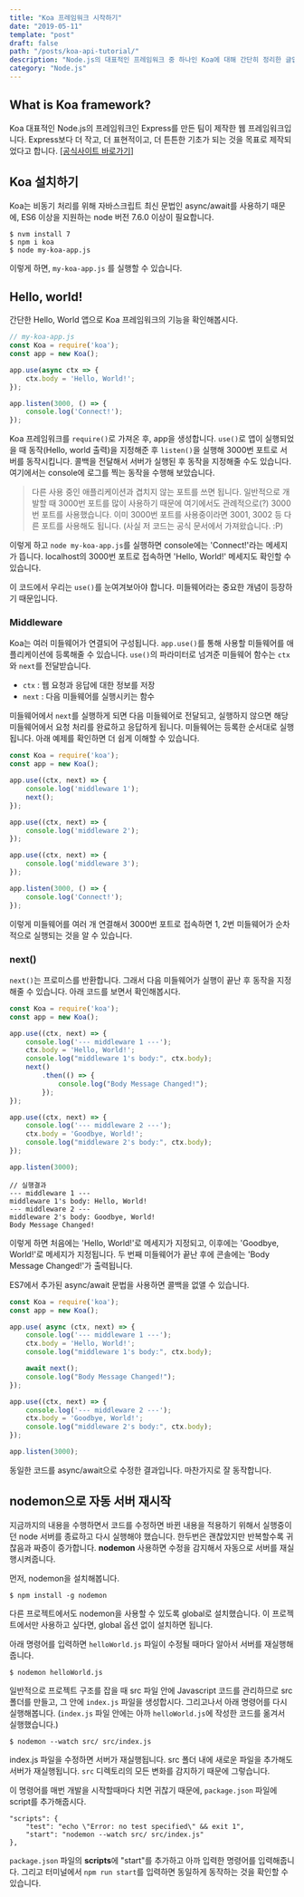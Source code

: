 ```yaml
---
title: "Koa 프레임워크 시작하기"
date: "2019-05-11"
template: "post"
draft: false
path: "/posts/koa-api-tutorial/"
description: "Node.js의 대표적인 프레임워크 중 하나인 Koa에 대해 간단히 정리한 글입니다."
category: "Node.js"
---
```


## What is Koa framework?
Koa 대표적인 Node.js의 프레임워크인 Express를 만든 팀이 제작한 웹 프레임워크입니다. Express보다 더 작고, 더 표현적이고, 더 튼튼한 기초가 되는 것을 목표로 제작되었다고 합니다. [[공식사이트 바로가기]](https://koajs.com/)

## Koa 설치하기

Koa는 비동기 처리를 위해 자바스크립트 최신 문법인 async/await를 사용하기 때문에, ES6 이상을 지원하는 node 버전 7.6.0 이상이 필요합니다.

    $ nvm install 7
    $ npm i koa
    $ node my-koa-app.js
    
이렇게 하면, `my-koa-app.js` 를 실행할 수 있습니다.

## Hello, world!
간단한 Hello, World 앱으로 Koa 프레임워크의 기능을 확인해봅시다.

```js
// my-koa-app.js
const Koa = require('koa');
const app = new Koa();

app.use(async ctx => {
    ctx.body = 'Hello, World!';
});

app.listen(3000, () => {
    console.log('Connect!');
});
``` 

Koa 프레임워크를 `require()`로 가져온 후, app을 생성합니다. `use()`로 앱이 실행되었을 때 동작(Hello, world 출력)을 지정해준 후 `listen()`을 실행해 3000번 포트로 서버를 동작시킵니다. 콜백을 전달해서 서버가 실행된 후 동작을 지정해줄 수도 있습니다. 여기에서는 console에 로그를 찍는 동작을 수행해 보았습니다.

> 다른 사용 중인 애플리케이션과 겹치지 않는 포트를 쓰면 됩니다. 일반적으로 개발할 때 3000번 포트를 많이 사용하기 때문에 여기에서도 관례적으로(?) 3000번 포트를 사용했습니다. 이미 3000번 포트를 사용중이라면 3001, 3002 등 다른 포트를 사용해도 됩니다. (사실 저 코드는 공식 문서에서 가져왔습니다. :P)

이렇게 하고 `node my-koa-app.js`를 실행하면 console에는 'Connect!'라는 메세지가 뜹니다. localhost의 3000번 포트로 접속하면 'Hello, World!' 메세지도 확인할 수 있습니다.

이 코드에서 우리는 `use()`를 눈여겨보아야 합니다. 미들웨어라는 중요한 개념이 등장하기 때문입니다.

### Middleware

Koa는 여러 미들웨어가 연결되어 구성됩니다. `app.use()`를 통해 사용할 미들웨어를 애플리케이션에 등록해줄 수 있습니다. `use()`의 파라미터로 넘겨준 미들웨어 함수는 `ctx`와 `next`를 전달받습니다.

* `ctx` : 웹 요청과 응답에 대한 정보를 저장
* `next` : 다음 미들웨어를 실행시키는 함수

미들웨어에서 `next`를 실행하게 되면 다음 미들웨어로 전달되고, 실행하지 않으면 해당 미들웨어에서 요청 처리를 완료하고 응답하게 됩니다. 미들웨어는 등록한 순서대로 실행됩니다. 아래 예제를 확인하면 더 쉽게 이해할 수 있습니다.

```js
const Koa = require('koa');
const app = new Koa();

app.use((ctx, next) => {
    console.log('middleware 1');
    next();
});

app.use((ctx, next) => {
    console.log('middleware 2');
});

app.use((ctx, next) => {
    console.log('middleware 3');
});

app.listen(3000, () => {
    console.log('Connect!');
});
```

이렇게 미들웨어를 여러 개 연결해서 3000번 포트로 접속하면 1, 2번 미들웨어가 순차적으로 실행되는 것을 알 수 있습니다.

### next()
`next()`는 프로미스를 반환합니다. 그래서 다음 미들웨어가 실행이 끝난 후 동작을 지정해줄 수 있습니다. 아래 코드를 보면서 확인해봅시다. 

```js
const Koa = require('koa');
const app = new Koa();

app.use((ctx, next) => {
    console.log('--- middleware 1 ---');
    ctx.body = 'Hello, World!';
    console.log("middleware 1's body:", ctx.body);
    next()
        .then(() => {
            console.log("Body Message Changed!");
        });
});

app.use((ctx, next) => {
    console.log('--- middleware 2 ---');
    ctx.body = 'Goodbye, World!';
    console.log("middleware 2's body:", ctx.body);
});

app.listen(3000);
```
    
    // 실행결과
    --- middleware 1 ---
    middleware 1's body: Hello, World!
    --- middleware 2 ---
    middleware 2's body: Goodbye, World!
    Body Message Changed!

이렇게 하면 처음에는 'Hello, World!'로 메세지가 지정되고, 이후에는 'Goodbye, World!'로 메세지가 지정됩니다. 두 번째 미들웨어가 끝난 후에 콘솔에는 'Body Message Changed!'가 출력됩니다.

ES7에서 추가된 async/await 문법을 사용하면 콜백을 없앨 수 있습니다.

```js
const Koa = require('koa');
const app = new Koa();

app.use( async (ctx, next) => {
    console.log('--- middleware 1 ---');
    ctx.body = 'Hello, World!';
    console.log("middleware 1's body:", ctx.body);

    await next();
    console.log("Body Message Changed!");
});

app.use((ctx, next) => {
    console.log('--- middleware 2 ---');
    ctx.body = 'Goodbye, World!';
    console.log("middleware 2's body:", ctx.body);
});

app.listen(3000);
```

동일한 코드를 async/await으로 수정한 결과입니다. 마찬가지로 잘 동작합니다.

## nodemon으로 자동 서버 재시작
지금까지의 내용을 수행하면서 코드를 수정하면 바뀐 내용을 적용하기 위해서 실행중이던 node 서버를 종료하고 다시 실행해야 했습니다. 한두번은 괜찮았지만 반복할수록 귀찮음과 짜증이 증가합니다. **nodemon** 사용하면 수정을 감지해서 자동으로 서버를 재실행시켜줍니다. 

먼저, nodemon을 설치해봅니다.

    $ npm install -g nodemon
    
다른 프로젝트에서도 nodemon을 사용할 수 있도록 global로 설치했습니다. 이 프로젝트에서만 사용하고 싶다면, global 옵션 없이 설치하면 됩니다. 

아래 명령어를 입력하면 `helloWorld.js` 파일이 수정될 때마다 알아서 서버를 재실행해줍니다.

    $ nodemon helloWorld.js

일반적으로 프로젝트 구조를 잡을 때 src 파일 안에 Javascript 코드를 관리하므로 src 폴더를 만들고, 그 안에 `index.js` 파일을 생성합시다. 그리고나서 아래 명령어를 다시 실행해봅니다. (`index.js` 파일 안에는 아까 `helloWorld.js`에 작성한 코드를 옮겨서 실행했습니다.)

    $ nodemon --watch src/ src/index.js 
    
index.js 파일을 수정하면 서버가 재실행됩니다. src 폴더 내에 새로운 파일을 추가해도 서버가 재실행됩니다. `src` 디렉토리의 모든 변화를 감지하기 때문에 그렇습니다.

이 명령어를 매번 개발을 시작할때마다 치면 귀찮기 때문에, `package.json` 파일에 script를 추가해줍시다.

    "scripts": {
        "test": "echo \"Error: no test specified\" && exit 1",
        "start": "nodemon --watch src/ src/index.js"
    },
      
`package.json` 파일의 **scripts**에 "start"를 추가하고 아까 입력한 명령어를 입력해줍니다. 그리고 터미널에서 `npm run start`를 입력하면 동일하게 동작하는 것을 확인할 수 있습니다.
